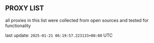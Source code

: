 ## PROXY LIST

all proxies in this list were collected from open sources and tested for functionality

last update: `2025-01-21 06:19:57.223133+00:00` UTC